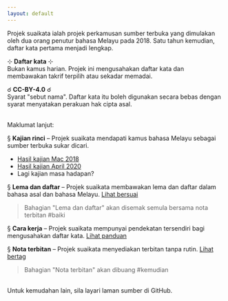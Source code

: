 ```yaml
---
layout: default
---
```


Projek suaikata ialah projek perkamusan sumber terbuka yang
dimulakan oleh dua orang penutur bahasa Melayu pada 2018.
Satu tahun kemudian, daftar kata pertama menjadi lengkap.

&#8889; **Daftar kata** &#8889;  
Bukan kamus harian. Projek ini mengusahakan daftar kata dan
membawakan takrif terpilih atau sekadar memadai.

&#9740; **CC-BY-4.0** &#9740;  
Syarat "sebut nama". Daftar kata itu boleh digunakan secara
bebas dengan syarat menyatakan perakuan hak cipta asal.

&nbsp;  
Maklumat lanjut:

&sect; **Kajian rinci**
&ndash; Projek suaikata mendapati kamus bahasa Melayu
sebagai sumber terbuka sukar dicari.

- [Hasil kajian Mac 2018](ura/1803.md)
- [Hasil kajian April 2020](ura/2004.md)
- Lagi kajian masa hadapan?

&sect; **Lema dan daftar**
&ndash; Projek suaikata membawakan lema dan daftar dalam
bahasa asal dan bahasa Melayu.
[Lihat bersuai](bersuai.md)

> Bahagian "Lema dan daftar" akan disemak semula bersama
> nota terbitan #baiki

&sect; **Cara kerja**
&ndash; Projek suaikata mempunyai pendekatan tersendiri bagi
mengusahakan daftar kata.
[Lihat panduan](panduan/index.md)

&sect; **Nota terbitan**
&ndash; Projek suaikata menyediakan terbitan tanpa rutin.
[Lihat bertag](bertag.md)

> Bahagian "Nota terbitan" akan dibuang #kemudian

&nbsp;  
Untuk kemudahan lain, sila layari laman sumber di GitHub.

